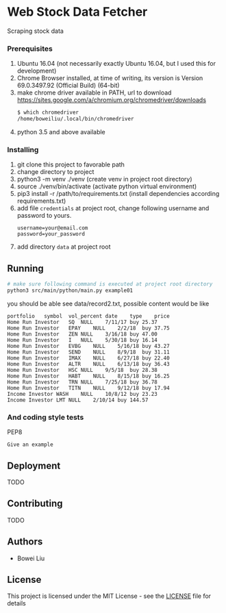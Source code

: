 # Web Stock Data Fetcher

Scraping stock data

### Prerequisites

1. Ubuntu 16.04 (not necessarily exactly Ubuntu 16.04, but I used this for development)
2. Chrome Browser installed, at time of writing, its version is Version 69.0.3497.92 (Official Build) (64-bit)
3. make chrome driver available in PATH, url to download https://sites.google.com/a/chromium.org/chromedriver/downloads
    ```bash
    $ which chromedriver
    /home/boweiliu/.local/bin/chromedriver
    ```
4. python 3.5 and above available


### Installing

1. git clone this project to favorable path
2. change directory to project
3. python3 -m venv ./venv (create venv in project root directory)
4. source ./venv/bin/activate (activate python virtual environment)         
5. pip3 install -r /path/to/requirements.txt (install dependencies according requirements.txt)
6. add file `credentials` at project root, change following username and password to yours.
    ```properties
    username=your@email.com
    password=your_password
    ```
7. add directory `data` at project root


## Running

```bash
# make sure following command is executed at project root directory
python3 src/main/python/main.py example01
```
you should be able see data/record2.txt, possible content would be like 

```text
portfolio	symbol	vol_percent	date	type	price
Home Run Investor	SQ	NULL	7/11/17	buy	25.37
Home Run Investor	EPAY	NULL	2/2/18	buy	37.75
Home Run Investor	ZEN	NULL	3/16/18	buy	47.00
Home Run Investor	I	NULL	5/30/18	buy	16.14
Home Run Investor	EVBG	NULL	5/16/18	buy	43.27
Home Run Investor	SEND	NULL	8/9/18	buy	31.11
Home Run Investor	IMAX	NULL	6/27/18	buy	22.40
Home Run Investor	ALTR	NULL	6/13/18	buy	36.43
Home Run Investor	HSC	NULL	9/5/18	buy	28.38
Home Run Investor	HABT	NULL	8/15/18	buy	16.25
Home Run Investor	TRN	NULL	7/25/18	buy	36.78
Home Run Investor	TITN	NULL	9/12/18	buy	17.94
Income Investor	WASH	NULL	10/8/12	buy	23.23
Income Investor	LMT	NULL	2/10/14	buy	144.57

```


### And coding style tests

PEP8

```
Give an example
```

## Deployment

TODO

## Contributing

TODO

## Authors

* Bowei Liu

## License

This project is licensed under the MIT License - see the [LICENSE](LICENSE) file for details
